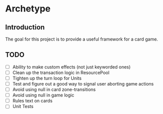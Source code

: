 # Archetype

## Introduction
The goal for this project is to provide a useful framework for a card game.

## TODO
- [ ] Ability to make custom effects (not just keyworded ones)
- [ ] Clean up the transaction logic in ResourcePool
- [ ] Tighten up the turn loop for Units
- [ ] Test and figure out a good way to signal user aborting game actions
- [ ] Avoid using null in card zone-transitions
- [ ] Avoid using null in game logic
- [ ] Rules text on cards
- [ ] Unit Tests 